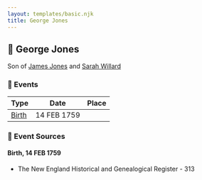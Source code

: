 ```yaml
---
layout: templates/basic.njk
title: George Jones
---
```

## 🔵 George Jones

Son of [James Jones](/people/6/61233476) and [Sarah Willard](/people/2/24374592)

### 📆 Events

Type | Date | Place
------ | ------ | ------
[Birth](#event-cc64a4b7-d6e3-484c-9184-87bc2cae4bdc) | 14 FEB 1759 |

### 📰 Event Sources

#### <a id="event-cc64a4b7-d6e3-484c-9184-87bc2cae4bdc"></a> Birth, 14 FEB 1759
* The New England Historical and Genealogical Register  - 313
